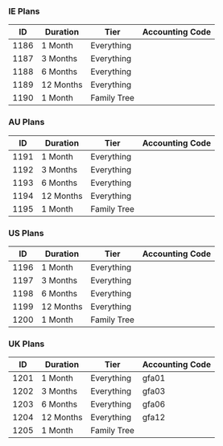 ### IE Plans

| ID   | Duration  | Tier        | Accounting Code |
| ---- | --------- | ----------- | --------------- |
| 1186 | 1 Month   | Everything  |                 |
| 1187 | 3 Months  | Everything  |                 |
| 1188 | 6 Months  | Everything  |                 |
| 1189 | 12 Months | Everything  |                 |
| 1190 | 1 Month   | Family Tree |                 |
### AU Plans

| ID   | Duration  | Tier        | Accounting Code |
| ---- | --------- | ----------- | --------------- |
| 1191 | 1 Month   | Everything  |                 |
| 1192 | 3 Months  | Everything  |                 |
| 1193 | 6 Months  | Everything  |                 |
| 1194 | 12 Months | Everything  |                 |
| 1195 | 1 Month   | Family Tree |                 |
### US Plans

| ID   | Duration  | Tier        | Accounting Code |
| ---- | --------- | ----------- | --------------- |
| 1196 | 1 Month   | Everything  |                 |
| 1197 | 3 Months  | Everything  |                 |
| 1198 | 6 Months  | Everything  |                 |
| 1199 | 12 Months | Everything  |                 |
| 1200 | 1 Month   | Family Tree |                 |
### UK Plans

| ID   | Duration  | Tier        | Accounting Code |
| ---- | --------- | ----------- | --------------- |
| 1201 | 1 Month   | Everything  | gfa01           |
| 1202 | 3 Months  | Everything  | gfa03           |
| 1203 | 6 Months  | Everything  | gfa06           |
| 1204 | 12 Months | Everything  | gfa12           |
| 1205 | 1 Month   | Family Tree |                 |
